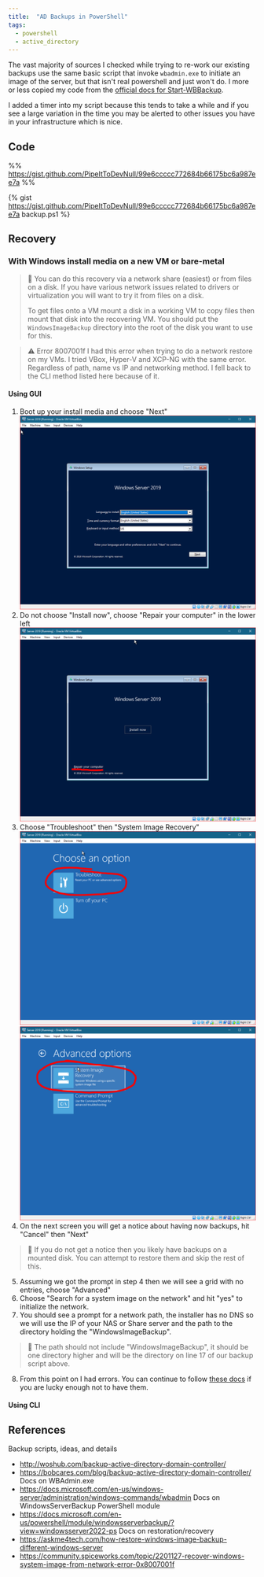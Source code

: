```yaml
---
title:  "AD Backups in PowerShell"
tags:
  - powershell
  - active_directory
---
```

The vast majority of sources I checked while trying to re-work our existing backups use the same basic script that invoke `wbadmin.exe` to initiate an image of the server, but that isn't real powershell and just won't do. I more or less copied my code from the [official docs for Start-WBBackup](https://docs.microsoft.com/en-us/powershell/module/windowsserverbackup/start-wbbackup?view=windowsserver2022-ps). 

I added a timer into my script because this tends to take a while and if you see a large variation in the time you may be alerted to other issues you have in your infrastructure which is nice.

## Code 
%% 
https://gist.github.com/PipeItToDevNull/99e6ccccc772684b66175bc6a987ee7a 
%% 

{% gist https://gist.github.com/PipeItToDevNull/99e6ccccc772684b66175bc6a987ee7a backup.ps1 %}

## Recovery
### With Windows install media on a new VM or bare-metal
> 📝 You can do this recovery via a network share (easiest) or from files on a disk. If you have various network issues related to drivers or virtualization you will want to try it from files on a disk. 
> 
> To get files onto a VM mount a disk in a working VM to copy files then mount that disk into the recovering VM. You should put the `WindowsImageBackup` directory into the root of the disk you want to use for this.

> ⚠ Error 8007001f
> I had this error when trying to do a network restore on my VMs. I tried VBox, Hyper-V and XCP-NG with the same error. Regardless of path, name vs IP and networking method. I fell back to the CLI method listed here because of it.
#### Using GUI
1. Boot up your install media and choose "Next"
![ServerBackupRecovery0.PNG|400](../assets/images/windowsImageRecovery/ServerBackupRecovery0.PNG)
2. Do not choose "Install now", choose "Repair your computer" in the lower left
![ServerBackupRecovery1.PNG|400](../assets/images/windowsImageRecovery/ServerBackupRecovery1.PNG)
3. Choose "Troubleshoot" then "System Image Recovery"
![ServerBackupRecovery2.PNG|400](../assets/images/windowsImageRecovery/ServerBackupRecovery2.PNG)
![ServerBackupRecovery3.PNG|400](../assets/images/windowsImageRecovery/ServerBackupRecovery3.PNG)
4. On the next screen you will get a notice about having now backups, hit "Cancel" then "Next"
> 📝 If you do not get a notice then you likely have backups on a mounted disk. You can attempt to restore them and skip the rest of this.
5. Assuming we got the prompt in step 4 then we will see a grid with no entries, choose "Advanced"
6. Choose "Search for a system image on the network" and hit "yes" to initialize the network.
7. You should see a prompt for a network path, the installer has no DNS so we will use the IP of your NAS or Share server and the path to the directory holding the "WindowsImageBackup". 
> 📝 The path should not include "WindowsImageBackup", it should be one directory higher and will be the directory on line 17 of our backup script above.
8. From this point on I had errors. You can continue to follow [these docs](https://askme4tech.com/how-restore-windows-image-backup-different-windows-server) if you are lucky enough not to have them.

#### Using CLI

## References
Backup scripts, ideas, and details
* http://woshub.com/backup-active-directory-domain-controller/
* https://bobcares.com/blog/backup-active-directory-domain-controller/
Docs on WBAdmin.exe
* https://docs.microsoft.com/en-us/windows-server/administration/windows-commands/wbadmin
Docs on WindowsServerBackup PowerShell module
* https://docs.microsoft.com/en-us/powershell/module/windowsserverbackup/?view=windowsserver2022-ps
Docs on restoration/recovery
* https://askme4tech.com/how-restore-windows-image-backup-different-windows-server
* https://community.spiceworks.com/topic/2201127-recover-windows-system-image-from-network-error-0x8007001f